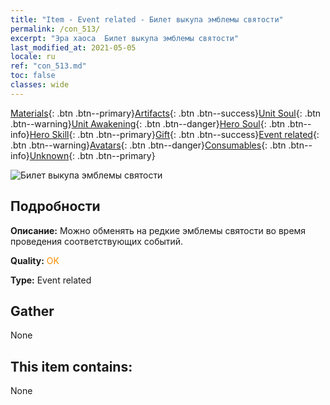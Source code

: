 ```yaml
---
title: "Item - Event related - Билет выкупа эмблемы святости"
permalink: /con_513/
excerpt: "Эра хаоса  Билет выкупа эмблемы святости"
last_modified_at: 2021-05-05
locale: ru
ref: "con_513.md"
toc: false
classes: wide
---
```

 [Materials](/ItemsRU/){: .btn .btn--primary}[Artifacts](/ItemsRU/Artifacts/){: .btn .btn--success}[Unit Soul](/ItemsRU/UnitSoul/){: .btn .btn--warning}[Unit Awakening](/ItemsRU/UnitAwakening/){: .btn .btn--danger}[Hero Soul](/ItemsRU/HeroSoul/){: .btn .btn--info}[Hero Skill](/ItemsRU/HeroSkill/){: .btn .btn--primary}[Gift](/ItemsRU/Gift/){: .btn .btn--success}[Event related](/ItemsRU/Events/){: .btn .btn--warning}[Avatars](/ItemsRU/Avatars/){: .btn .btn--danger}[Consumables](/ItemsRU/Consumables/){: .btn .btn--info}[Unknown](/ItemsRU/Unknown/){: .btn .btn--primary}

 ![Билет выкупа эмблемы святости](/images/t/i_10003.png)

## Подробности
 **Описание:** Можно обменять на редкие эмблемы святости во время проведения соответствующих событий.

 **Quality:** <span style="color: #FF8C00">OK</span>

 **Type:** Event related

## Gather

  None

## This item contains:

  None

